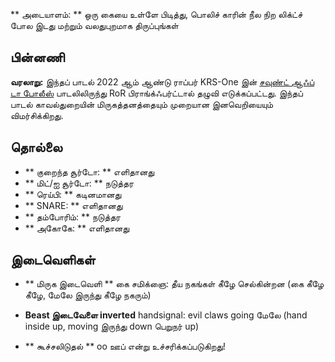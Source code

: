 ** அடையாளம்: ** ஒரு கையை உள்ளே பிடித்து, பொலிச் காரின் நீல நிற லிக்ட்ச் போல இடது
மற்றும் வலதுபுறமாக திருப்புங்கள்

## பின்னணி

**வரலாறு:** இந்தப் பாடல் 2022 ஆம் ஆண்டு ராப்பர் KRS-One இன் [சவுண்ட் ஆஃப் டா
போலீஸ்](https://en.wikipedia.org/wiki/Sound_of_da_Police) பாடலிலிருந்து RoR
பிராங்க்ஃபர்ட்டால் தழுவி எடுக்கப்பட்டது. இந்தப் பாடல் காவல்துறையின்
மிருகத்தனத்தையும் முறையான இனவெறியையும் விமர்சிக்கிறது.

## தொல்லை

* ** குறைந்த சூர்டோ: ** எளிதானது
* ** மிட்/ஐ சூர்டோ: ** நடுத்தர
* ** ரெய்பி: ** கடினமானது
* ** SNARE: ** எளிதானது
* ** தம்போரிம்: ** நடுத்தர
* ** அகோகே: ** எளிதானது

## இடைவெளிகள்

* ** மிருக இடைவெளி ** கை சமிக்ஞை: தீய நகங்கள் கீழே செல்கின்றன (கை கீழே கீழே,
  மேலே இருந்து கீழே நகரும்)
* **Beast இடைவேளை inverted** handsignal: evil claws going மேலே (hand inside up,
  moving இருந்து down பெறுநர் up)

* ** கூச்சலிடுதல் ** oo ஊப் என்று உச்சரிக்கப்படுகிறது!

